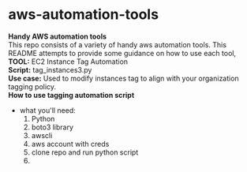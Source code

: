 # aws-automation-tools
**Handy AWS automation tools** <br>
This repo consists of a variety of handy aws automation tools. This README attempts to provide some guidance on how to use each tool,<br>
**TOOL:** EC2 Instance Tag Automation <br>
**Script:** tag_instances3.py <br>
**Use case:** Used to modify instances tag to align with your organization tagging policy. <br>
  **How to use tagging automation script** <br>
   - what you'll need:
     1. Python<br>
     2. boto3 library<br>
     2. awscli<br>
     3. aws account with creds<br>
     4. clone repo and run python script<br>
     5. 

